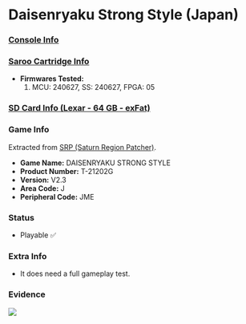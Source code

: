# Daisenryaku Strong Style (Japan)

### [Console Info](../../../../Info/Consoles/VA13/README.md)

### [Saroo Cartridge Info](../../../../Info/Cartridges/RetroGameParadiseStore/1.32F/README.md)

- <b>Firmwares Tested:</b>
  1. MCU: 240627, SS: 240627, FPGA: 05

### [SD Card Info (Lexar - 64 GB - exFat)](../../../../Info/SdCards/Lexar/64GB/exfat/README.md)

### Game Info

Extracted from [SRP (Saturn Region Patcher)](https://segaxtreme.net/resources/saturn-region-patcher.81/download).

- <b>Game Name:</b> DAISENRYAKU STRONG STYLE
- <b>Product Number:</b> T-21202G
- <b>Version:</b> V2.3
- <b>Area Code:</b> J
- <b>Peripheral Code:</b> JME

### Status

- Playable :white_check_mark:

### Extra Info

- It does need a full gameplay test.

### Evidence

[![](https://img.youtube.com/vi/NVBF9CDbc6o/0.jpg)](https://www.youtube.com/watch?v=NVBF9CDbc6o)
